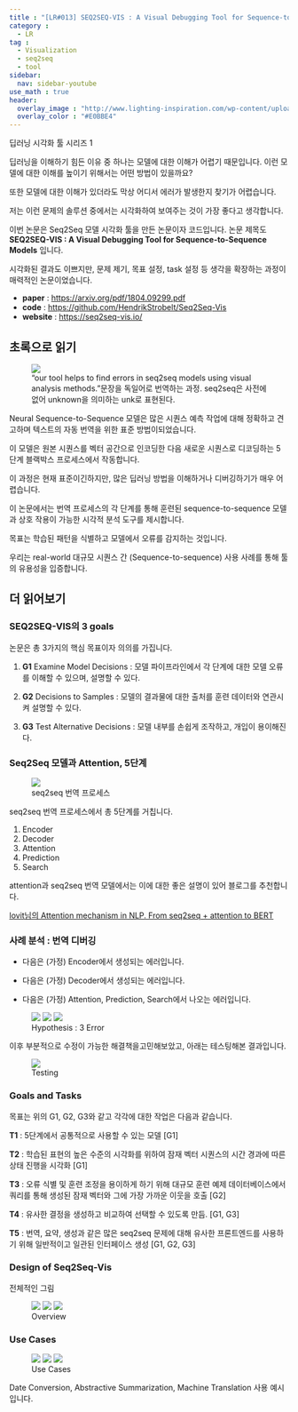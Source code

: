 ```yaml
---
title : "[LR#013] SEQ2SEQ-VIS : A Visual Debugging Tool for Sequence-to-Sequence Models"
category :
  - LR
tag :
  - Visualization
  - seq2seq
  - tool
sidebar:
  nav: sidebar-youtube
use_math : true
header:
  overlay_image : "http://www.lighting-inspiration.com/wp-content/uploads/2015/08/Lighting-Inspiration.com_Rohinni-Lightpaper1.jpg"
  overlay_color : "#E0BBE4"
---
```

딥러닝 시각화 툴 시리즈 1

딥러닝을 이해하기 힘든 이유 중 하나는 모델에 대한 이해가 어렵기 때문입니다. 이런 모델에 대한 이해를 높이기 위해서는 어떤 방법이 있을까요?

또한 모델에 대한 이해가 있더라도 막상 어디서 에러가 발생한지 찾기가 어렵습니다.

저는 이런 문제의 솔루션 중에서는 시각화하여 보여주는 것이 가장 좋다고 생각합니다.

이번 논문은 Seq2Seq 모델 시각화 툴을 만든 논문이자 코드입니다. 논문 제목도 **SEQ2SEQ-VIS : A Visual Debugging Tool for
Sequence-to-Sequence Models** 입니다.

시각화된 결과도 이쁘지만, 문제 제기, 목표 설정, task 설정 등 생각을 확장하는 과정이 매력적인 논문이었습니다.

- **paper** : https://arxiv.org/pdf/1804.09299.pdf
- **code** : https://github.com/HendrikStrobelt/Seq2Seq-Vis
- **website** : https://seq2seq-vis.io/

## 초록으로 읽기

<figure>
<img src = "https://i.imgur.com/mayUsrP.png">
<figcaption>
“our tool helps to find errors in seq2seq models
using visual analysis methods.”문장을 독일어로 번역하는 과정. seq2seq은 사전에 없어 unknown을 의미하는 unk로 표현된다. </figcaption>
</figure>

Neural Sequence-to-Sequence 모델은 많은 시퀀스 예측 작업에 대해 정확하고 견고하며 텍스트의 자동 번역을 위한 표준 방법이되었습니다.

이 모델은 원본 시퀀스를 벡터 공간으로 인코딩한 다음 새로운 시퀀스로 디코딩하는 5 단계 블랙박스 프로세스에서 작동합니다.

이 과정은 현재 표준이긴하지만, 많은 딥러닝 방법을 이해하거나 디버깅하기가 매우 어렵습니다.

이 논문에서는 번역 프로세스의 각 단계를 통해 훈련된 sequence-to-sequence 모델과 상호 작용이 가능한 시각적 분석 도구를 제시합니다.

목표는 학습된 패턴을 식별하고 모델에서 오류를 감지하는 것입니다.

우리는 real-world 대규모 시퀀스 간 (Sequence-to-sequence) 사용 사례를 통해 툴의 유용성을 입증합니다.

## 더 읽어보기

### SEQ2SEQ-VIS의 3 goals

논문은 총 3가지의 핵심 목표이자 의의를 가집니다.

1. **G1** Examine Model Decisions : 모델 파이프라인에서 각 단계에 대한 모델 오류를 이해할 수 있으며, 설명할 수 있다.

2. **G2** Decisions to Samples : 모델의 결과물에 대한 출처를 훈련 데이터와 연관시켜 설명할 수 있다.

3. **G3** Test Alternative Decisions : 모델 내부를 손쉽게 조작하고, 개입이 용이해진다.

### Seq2Seq 모델과 Attention, 5단계

<figure>
<img src = "https://i.imgur.com/h4Oecai.png">
<figcaption> seq2seq 번역 프로세스 </figcaption>
</figure>

seq2seq 번역 프로세스에서 총 5단계를 거칩니다.

1. Encoder
2. Decoder
3. Attention
4. Prediction
5. Search

attention과 seq2seq 번역 모델에서는 이에 대한 좋은 설명이 있어 블로그를 추천합니다.

[lovit님의 Attention mechanism in NLP. From seq2seq + attention to BERT](https://lovit.github.io/machine%20learning/2019/03/17/attention_in_nlp/)

### 사례 분석 : 번역 디버깅

- 다음은 (가정) Encoder에서 생성되는 에러입니다.

- 다음은 (가정) Decoder에서 생성되는 에러입니다.

- 다음은 (가정) Attention, Prediction, Search에서 나오는 에러입니다.

<figure class = "third">
<img src = "https://i.imgur.com/v93NzQL.png">
<img src = "https://i.imgur.com/IVXtkaJ.png">
<img src = "https://i.imgur.com/cOc0Uzi.png">
<figcaption>Hypothesis : 3 Error</figcaption>
</figure>

이후 부분적으로 수정이 가능한 해결책을고민해보았고, 아래는 테스팅해본 결과입니다.

<figure>
<img src = "https://i.imgur.com/bG89md7.png">
<figcaption>Testing</figcaption>
</figure>


### Goals and Tasks

목표는 위의 G1, G2, G3와 같고 각각에 대한 작업은 다음과 같습니다.

**T1** : 5단계에서 공통적으로 사용할 수 있는 모델 [G1]

**T2** : 학습된 표현의 높은 수준의 시각화를 위하여 잠재 벡터 시퀀스의 시간 경과에 따른 상태 진행을 시각화 [G1]

**T3** : 오류 식별 및 훈련 조정을 용이하게 하기 위해 대규모 훈련 예제 데이터베이스에서 쿼리를 통해 생성된 잠재 벡터와 그에 가장 가까운 이웃을 호출 [G2]

**T4** : 유사한 결정을 생성하고 비교하여 선택할 수 있도록 만듬. [G1, G3]

**T5** : 번역, 요약, 생성과 같은 많은 seq2seq 문제에 대해 유사한 프론트엔드를 사용하기 위해 일반적이고 일관된 인터페이스 생성 [G1, G2, G3]

### Design of Seq2Seq-Vis

전체적인 그림

<figure class = "third">
<img src = "https://i.imgur.com/woxTwWJ.png">
<img src = "https://i.imgur.com/zUw7Afu.png">
<img src = "https://i.imgur.com/CiVAXxW.png">
<figcaption>Overview</figcaption>
</figure>

### Use Cases

<figure class = "third">
<img src = "https://i.imgur.com/cw0B4gv.png">
<img src = "https://i.imgur.com/BW6SqFV.png">
<img src = "https://i.imgur.com/BEnigoa.png">
<figcaption>Use Cases</figcaption>
</figure>

Date Conversion, Abstractive Summarization, Machine Translation 사용 예시입니다.
